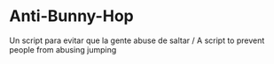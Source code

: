 # Anti-Bunny-Hop
Un script para evitar que la gente abuse de saltar / A script to prevent people from abusing jumping
